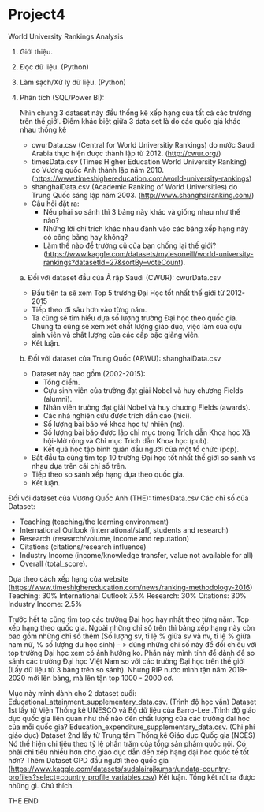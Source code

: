 # Project4

World University Rankings Analysis

1. Giới thiệu.

2. Đọc dữ liệu. (Python)

3. Làm sạch/Xử lý dữ liệu. (Python)

4. Phân tích (SQL/Power BI):

	Nhìn chung 3 dataset này đều thống kê xếp hạng của tất cả các trường trên thế giới.
	Điểm khác biệt giữa 3 data set là do các quốc giá khác nhau thống kê
	- cwurData.csv (Central for World Universitiy Rankings) do nước Saudi Arabia thực hiện được thành lập từ 2012. (http://cwur.org/) 
	- timesData.csv (Times Higher Education World University Ranking) do Vương quốc Anh thành lập năm 2010. (https://www.timeshighereducation.com/world-university-rankings)
	- shanghaiData.csv (Academic Ranking of World Universities) do Trung Quốc sáng lập năm 2003. (http://www.shanghairanking.com/)
  	- Câu hỏi đặt ra:
		+ Nếu phải so sánh thì 3 bảng này khác và giống nhau như thế nào?
   		+ Những lời chỉ trích khác nhau đánh vào các bảng xếp hạng này có công bằng hay không?
		+ Làm thế nào để trường cũ của bạn chống lại thế giới? (https://www.kaggle.com/datasets/mylesoneill/world-university-rankings?datasetId=27&sortBy=voteCount).

	a. Đối với dataset đầu của Ả rập Saudi (CWUR): cwurData.csv
	- Đầu tiên ta sẽ xem Top 5 trường Đại Học tốt nhất thế giới từ 2012-2015
	- Tiếp theo đi sâu hơn vào từng năm.
	- Ta cũng sẽ tìm hiểu dựa số lượng trường Đại học theo quốc gia. Chúng ta cũng sẽ xem xét chất lượng giáo dục, việc làm của cựu sinh viên và chất lượng của các cấp bậc giảng viên.
  	- Kết luận.

	b. Đối với dataset của Trung Quốc (ARWU): shanghaiData.csv
	- Dataset này bao gồm (2002-2015):
		+ Tổng điểm.
   		+ Cựu sinh viên của trường đạt giải Nobel và huy chương Fields (alumni).
   		+ Nhân viên trường đạt giải Nobel và huy chương Fields (awards).
   		+ Các nhà nghiên cứu được trích dẫn cao (hici).
   		+ Số lượng bài báo về khoa học tự nhiên (ns).
   		+ Số lượng bài báo được lập chỉ mục trong Trích dẫn Khoa học Xã hội-Mở rộng và Chỉ mục Trích dẫn Khoa học (pub).
 		+ Kết quả học tập bình quân đầu người của một tổ chức (pcp).
	- Bắt đầu ta cũng tìm top 10 trường Đại học tốt nhất thế giới so sánh vs nhau dựa trên cái chỉ số trên.
	- Tiếp theo so sánh xếp hạng dựa theo quốc gia.
	- Kết luận.

Đối với dataset của Vương Quốc Anh (THE): timesData.csv
Các chỉ số của Dataset:
- Teaching (teaching/the learning environment)
- International Outlook (international/staff, students and research)
- Research (research/volume, income and reputation)
- Citations (citations/research influence)
- Industry Income (income/knowledge transfer, value not available for all)
- Overall (total_score).

Dựa theo cách xếp hạng của website (https://www.timeshighereducation.com/news/ranking-methodology-2016) 
Teaching: 30%
International Outlook 7.5%
Research: 30%
Citations: 30%
Industry Income: 2.5%

Trước hết ta cũng tìm top các trường Đại học hay nhất theo từng năm.
Top xếp hạng theo quốc gia.
Ngoài những chỉ số trên thì bảng xếp hạng này còn bao gồm những chỉ số thêm (Số lượng sv, tỉ lệ % giữa sv và nv, tỉ lệ % giữa nam nữ, % số lượng du học sinh) - > dùng những chỉ số này để đối chiếu với top trường Đại học xem có ảnh hưởng ko.
Phần này mình tính để dành để so sánh các trường Đại học Việt Nam so với các trường Đại học trên thế giới (Lấy dữ liệu từ 3 bảng trên so sánh).
Nhưng RIP nước mình tận năm 2019-2020 mới lên bảng, mà lên tận top 1000 - 2000 cơ.

Mục này mình dành cho 2 dataset cuối:
Educational_attainment_supplementary_data.csv. (Trình độ học vấn)
Dataset 1st lấy từ Viện Thống kê UNESCO và Bộ dữ liệu của Barro-Lee .Trình độ giáo dục quốc gia liên quan như thế nào đến chất lượng của các trường đại học của mỗi quốc gia?
Education_expenditure_supplementary_data.csv. (Chi phí giáo dục)
Dataset 2nd lấy từ Trung tâm Thống kê Giáo dục Quốc gia (NCES) Nó thể hiện chi tiêu theo tỷ lệ phần trăm của tổng sản phẩm quốc nội. Có phải chi tiêu nhiều hơn cho giáo dục dẫn đến xếp hạng đại học quốc tế tốt hơn?
Thêm Dataset GPD đầu người theo quốc gia (https://www.kaggle.com/datasets/sudalairajkumar/undata-country-profiles?select=country_profile_variables.csv) 
Kết luận.
Tổng kết rút ra được những gì.
Chú thích.

THE END
